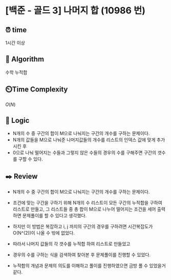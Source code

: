 # [백준 - 골드 3] 나머지 합 (10986 번)

## ⏰  **time**

1시간 이상

## :pushpin: **Algorithm**

수학
누적합

## ⏲️**Time Complexity**

$O(N)$

## :round_pushpin: **Logic**

- N개의 수 중 구간의 합이 M으로 나눠지는 구간의 개수를 구하는 문제이다.
- N개의 값들을 M으로 나눠준 나머지값들의 개수를 리스트의 인덱스 값에 맞게 추가시킨 후
- 0으로 나눠 떨어지는 수들과 그렇지 않은 수들의 경우의 수를 구해주면 구간의 갯수를 구할 수 있다.

## :black_nib: **Review**

- N개의 수 중 구간의 합이 M으로 나눠지는 구간의 개수를 구하는 문제이다.
- 조건에 맞는 구간을 구하기 위해 N개의 수 리스트이 모든 구간의 누적합을 구하여 리스트로 만들고, 그 리스트들 중 총 합이 M으로 나누어 떨어지는 조건을 세어 출력하면 문제풀이를 할 수 있다고 생각했다.
- 하지만 이 방법은 복잡하고 i, j 까지의 구간의 경우를 구하려면 시간복잡도가 O(N^(2))이 나올 수 밖에 없었다.

- 따라서 나머지 값들의 각 갯수를 누적합 하여 리스트로 만들었고
- 경우의 수를 구하는 식을 검색하여 찾아본 후 문제풀이를 진행할 수 있었다.
- 누적합의 개념과 문제의 의도를 이해하고 풀이를 진행하였으면 금방 풀 수 있었을거같다.